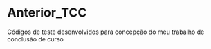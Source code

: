 # Anterior_TCC
Códigos de teste desenvolvidos para concepção do meu trabalho de conclusão de curso 
